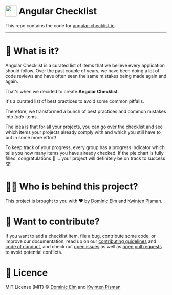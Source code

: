 <h1>
    <img width="35" valign="bottom" src="https://angular-checklist.io/assets/angular-checklist.png">
    Angular Checklist
</h1>

This repo contains the code for [angular-checklist.io](https://angular-checklist.io).

---

# 🤔 What is it?

Angular Checklist is a curated list of items that we believe every application should follow. Over the past couple of years, we have been doing a lot of code reviews and have often seen the same mistakes being made again and again.

That's when we decided to create **Angular Checklist**.

It's a curated list of best practices to avoid some common pitfalls.

Therefore, we transformed a bunch of best practices and common mistakes into _todo_ items.

The idea is that for all your projects, you can go over the checklist and see which items your projects already comply with and which you still have to put in some more effort!

To keep track of your progress, every group has a progress indicator which tells you how many items you have already checked. If the pie chart is fully filled, congratulations 🎉 ... your project will definitely be on track to success 🏆!

# 👨‍💻 Who is behind this project?

This project is brought to you with ❤️ by [Dominic Elm](https://twitter.com/elmd_) and [Kwinten Pisman](https://twitter.com/KwintenP).

# 👷 Want to contribute?

If you want to add a checklist item, file a bug, contribute some code, or improve our documentation, read up on our [contributing guidelines](CONTRIBUTING.md) and [code of conduct](CODE_OF_CONDUCT.md), and check out [open issues](/issues) as well as [open pull requests](/pulls) to avoid potential conflicts.

# 📄 Licence

MIT License (MIT) © [Dominic Elm](https://github.com/d3lm) and [Kwinten Pisman](https://github.com/KwintenP)
